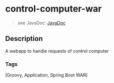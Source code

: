 # control-computer-war
> see JavaDoc: [JavaDoc](docs/javadoc/index.html)

## Description
A webapp to handle requests of control computer 

### Tags
[Groovy, Application, Spring Boot WAR]
